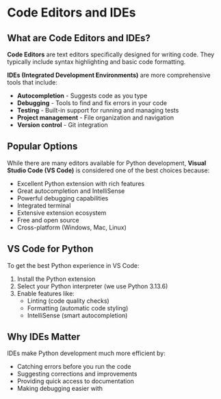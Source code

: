# Code Editors and IDEs

## What are Code Editors and IDEs?

**Code Editors** are text editors specifically designed for writing code. They typically include syntax highlighting and basic code formatting.

**IDEs (Integrated Development Environments)** are more comprehensive tools that include:

- **Autocompletion** - Suggests code as you type
- **Debugging** - Tools to find and fix errors in your code
- **Testing** - Built-in support for running and managing tests
- **Project management** - File organization and navigation
- **Version control** - Git integration

## Popular Options

While there are many editors available for Python development, **Visual Studio Code (VS Code)** is considered one of the best choices because:

- Excellent Python extension with rich features
- Great autocompletion and IntelliSense
- Powerful debugging capabilities
- Integrated terminal
- Extensive extension ecosystem
- Free and open source
- Cross-platform (Windows, Mac, Linux)

## VS Code for Python

To get the best Python experience in VS Code:

1. Install the Python extension
2. Select your Python interpreter (we use Python 3.13.6)
3. Enable features like:
   - Linting (code quality checks)
   - Formatting (automatic code styling)
   - IntelliSense (smart autocompletion)

## Why IDEs Matter

IDEs make Python development much more efficient by:

- Catching errors before you run the code
- Suggesting corrections and improvements
- Providing quick access to documentation
- Making debugging easier with
